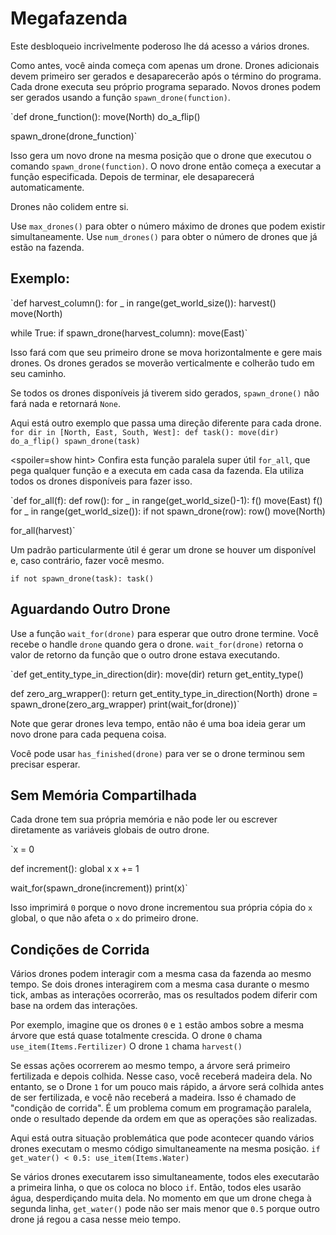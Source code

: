 # Megafazenda
Este desbloqueio incrivelmente poderoso lhe dá acesso a vários drones. 

Como antes, você ainda começa com apenas um drone. Drones adicionais devem primeiro ser gerados e desaparecerão após o término do programa.
Cada drone executa seu próprio programa separado. Novos drones podem ser gerados usando a função `spawn_drone(function)`.

`def drone_function():
    move(North)
    do_a_flip()

spawn_drone(drone_function)`

Isso gera um novo drone na mesma posição que o drone que executou o comando `spawn_drone(function)`. O novo drone então começa a executar a função especificada. Depois de terminar, ele desaparecerá automaticamente.

Drones não colidem entre si. 

Use `max_drones()` para obter o número máximo de drones que podem existir simultaneamente.
Use `num_drones()` para obter o número de drones que já estão na fazenda.


## Exemplo:
`def harvest_column():
    for _ in range(get_world_size()):
        harvest()
        move(North)

while True:
    if spawn_drone(harvest_column):
        move(East)`

Isso fará com que seu primeiro drone se mova horizontalmente e gere mais drones. Os drones gerados se moverão verticalmente e colherão tudo em seu caminho.

Se todos os drones disponíveis já tiverem sido gerados, `spawn_drone()` não fará nada e retornará `None`.

Aqui está outro exemplo que passa uma direção diferente para cada drone.
`for dir in [North, East, South, West]:
    def task():
        move(dir)
        do_a_flip()
    spawn_drone(task)`

<spoiler=show hint> Confira esta função paralela super útil `for_all`, que pega qualquer função e a executa em cada casa da fazenda. Ela utiliza todos os drones disponíveis para fazer isso.

`def for_all(f):
	def row():
		for _ in range(get_world_size()-1):
			f()
			move(East)
		f()
	for _ in range(get_world_size()):
		if not spawn_drone(row):
			row()
		move(North)

for_all(harvest)`

Um padrão particularmente útil é gerar um drone se houver um disponível e, caso contrário, fazer você mesmo.

`if not spawn_drone(task):
	task()`
</spoiler>

## Aguardando Outro Drone
Use a função `wait_for(drone)` para esperar que outro drone termine. Você recebe o handle `drone` quando gera o drone.
`wait_for(drone)` retorna o valor de retorno da função que o outro drone estava executando.

`def get_entity_type_in_direction(dir):
    move(dir)
    return get_entity_type()

def zero_arg_wrapper():
    return get_entity_type_in_direction(North)
drone = spawn_drone(zero_arg_wrapper)
print(wait_for(drone))`

Note que gerar drones leva tempo, então não é uma boa ideia gerar um novo drone para cada pequena coisa.

Você pode usar `has_finished(drone)` para ver se o drone terminou sem precisar esperar.

## Sem Memória Compartilhada
Cada drone tem sua própria memória e não pode ler ou escrever diretamente as variáveis globais de outro drone.

`x = 0

def increment():
    global x
    x += 1

wait_for(spawn_drone(increment))
print(x)`

Isso imprimirá `0` porque o novo drone incrementou sua própria cópia do `x` global, o que não afeta o `x` do primeiro drone.

## Condições de Corrida
Vários drones podem interagir com a mesma casa da fazenda ao mesmo tempo. Se dois drones interagirem com a mesma casa durante o mesmo tick, ambas as interações ocorrerão, mas os resultados podem diferir com base na ordem das interações.

Por exemplo, imagine que os drones `0` e `1` estão ambos sobre a mesma árvore que está quase totalmente crescida.
O drone `0` chama
`use_item(Items.Fertilizer)`
O drone `1` chama
`harvest()`

Se essas ações ocorrerem ao mesmo tempo, a árvore será primeiro fertilizada e depois colhida. Nesse caso, você receberá madeira dela. No entanto, se o Drone `1` for um pouco mais rápido, a árvore será colhida antes de ser fertilizada, e você não receberá a madeira.
Isso é chamado de "condição de corrida". É um problema comum em programação paralela, onde o resultado depende da ordem em que as operações são realizadas.

Aqui está outra situação problemática que pode acontecer quando vários drones executam o mesmo código simultaneamente na mesma posição.
`if get_water() < 0.5:
    use_item(Items.Water)`

Se vários drones executarem isso simultaneamente, todos eles executarão a primeira linha, o que os coloca no bloco `if`. Então, todos eles usarão água, desperdiçando muita dela.
No momento em que um drone chega à segunda linha, `get_water()` pode não ser mais menor que `0.5` porque outro drone já regou a casa nesse meio tempo.